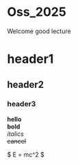 # Oss_2025
Welcome
good lecture

# header1
## header2
### header3

**hello**<br>
__bold__<br>
_italics_<br>
~~cancel~~<br>

$ E = mc^2  $


